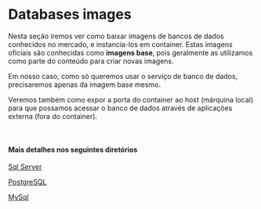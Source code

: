# Databases images 

Nesta seção iremos ver como baixar imagens de bancos de dados conhecidos no mercado, e instancia-los em container. Estas imagens oficiais são conhecidas como **imagens base**, pois geralmente as utilizamos como parte do conteúdo para criar novas imagens.

Em nosso caso, como só queremos usar o serviço de banco de dados, precisaremos apenas da imagem base mesmo.

Veremos também como expor a porta do container ao host (márquina local) para que possamos acessar o banco de dados através de aplicações externa (fora do container).

<br>


#### Mais detalhes nos seguintes diretórios

[Sql Server](https://github.com/vitormoschetta/Help-Docker/tree/main/01-Base/Sqlserver)

[PostgreSQL](https://github.com/vitormoschetta/Help-Docker/tree/main/01-Base/Postgres)

[MySql](https://github.com/vitormoschetta/Help-Docker/tree/main/01-Base/Mysql)




